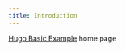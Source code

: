 ```yaml
---
title: Introduction
---
```


[Hugo Basic Example](https://github.com/gohugoio/HugoBasicExample) home page
